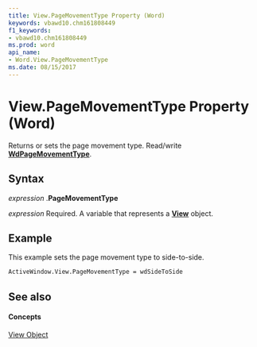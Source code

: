 ```yaml
---
title: View.PageMovementType Property (Word)
keywords: vbawd10.chm161808449
f1_keywords:
- vbawd10.chm161808449
ms.prod: word
api_name:
- Word.View.PageMovementType
ms.date: 08/15/2017
---
```


# View.PageMovementType Property (Word)

Returns or sets the page movement type. Read/write **[WdPageMovementType](Word.WdPageMovementType.md)**.

## Syntax

 _expression_ .**PageMovementType**

 _expression_ Required. A variable that represents a **[View](Word.View.md)** object.

## Example

This example sets the page movement type to side-to-side.

```vb
ActiveWindow.View.PageMovementType = wdSideToSide
```

## See also

#### Concepts

[View Object](Word.View.md)